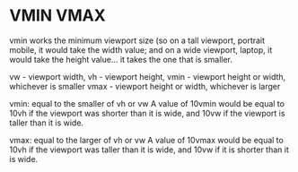 # VMIN VMAX

vmin works the minimum viewport size (so on a tall viewport, portrait mobile, it would take the width value; and on a wide viewport, laptop, it would take the height value... it takes the one that is smaller.

vw - viewport width,
vh - viewport height,
vmin - viewport height or width, whichever is smaller
vmax - viewport height or width, whichever is larger

vmin: equal to the smaller of vh or vw
A value of 10vmin would be equal to 10vh if the viewport was shorter than it is wide, and 10vw if the viewport is taller than it is wide.

vmax: equal to the larger of vh or vw
A value of 10vmax would be equal to 10vh if the viewport was taller than it is wide, and 10vw if it is shorter than it is wide.
